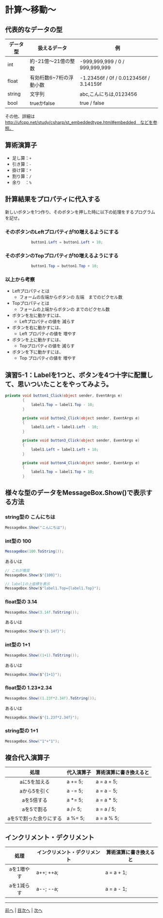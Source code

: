 # 計算～移動～

## 代表的なデータの型

|データ型|扱えるデータ|例|
|-------|-----------|--|
|int    |約-21億～21億の整数| -999,999,999 / 0 / 999,999,999 |
|float  |有効桁数6~7桁の浮動小数| -1.23456f / 0f / 0.0123456f / 3.14159f |
|string |文字列 |abc,こんにちは,0123456|
|bool   |trueかfalse| true / false |

その他、詳細は http://ufcpp.net/study/csharp/st_embeddedtype.html#embedded　などを参照。

## 算術演算子

- 足し算：`+`
- 引き算：`-`
- 掛け算：`*`
- 割り算：`/`
- 余り　：`%`

## 計算結果をプロパティに代入する

新しいボタンを1つ作り、そのボタンを押した時に以下の処理をするプログラムを記せ。

### そのボタンのLeftプロパティが10増えるようにする

```cs
            button1.Left = button1.Left + 10;

```

### そのボタンのTopプロパティが10増えるようにする

```cs
            button1.Top = button1.Top + 10;
```

### 以上から考察

- Leftプロパティとは
  - フォームの左端からボタンの 左端　までのピクセル数
- Topプロパティとは
  - フォームの上端からボタンの  までのピクセル数
- ボタンを左に動かすには、
  - Leftプロパティの値を 減らす
- ボタンを右に動かすには、
  - Left プロパティの値を 増やす
- ボタンを上に動かすには、
  - Topプロパティの値を 減らす
- ボタンを下に動かすには、
  - Top プロパティの値を 増やす

## 演習5-1：Labelを1つと、ボタンを4つ十字に配置して、思いついたことをやってみよう。

```cs
private void button1_Click(object sender, EventArgs e)
        {
            label1.Top = label1.Top - 10;
        }

        private void button2_Click(object sender, EventArgs e)
        {
            label1.Left = label1.Left - 10;
        }

        private void button3_Click(object sender, EventArgs e)
        {
            label1.Left = label1.Left + 10;
        }

        private void button4_Click(object sender, EventArgs e)
        {
            label1.Top = label1.Top + 10;
        }
```

## 様々な型のデータをMessageBox.Show()で表示する方法

### string型の こんにちは

```cs
MessageBox.Show("こんにちは");
```

### int型の 100

```cs
MessageBox(100.ToString());
```

あるいは

```cs
// これが推奨
MessageBox.Show($"{100}");

// label1の上座標を表示
MessageBox.Show($"label1.Top={label1.Top}");
```

### float型の 3.14

```cs
MessageBox.Show(3.14f.ToString());
```

あるいは

```cs
MessageBox.Show($"{3.14f}");
```

### int型の 1+1

```cs
MessageBox.Show((1+1).ToString());
```

あるいは

```cs
MessageBox.Show($"{1+1}");
```

### float型の 1.23*2.34

```cs
MessageBox.Show((1.23f*2.34f).ToString());
```

あるいは

```cs
MessageBox.Show($"{1.23f*2.34f}");
```

### string型の 1+1

```cs
MessageBox.Show("1"+"1");
```

## 複合代入演算子

|処理                   |代入演算子|算術演算に書き換えると|
|:---------------------:|---------|-------------------|
|aに5を加える           |a += 5;       |a = a + 5;         |
|aから5を引く           |a -= 5;        |a = a - 5;         |
|aを5倍する             |a *= 5;         |a = a * 5;         |
|aを5で割る             |a /= 5;         |a = a / 5;         |
|aを5で割った余りにする |a %= 5;         |a = a % 5;         |

## インクリメント・デクリメント

|処理      |インクリメント・デクリメント|算術演算に書き換えると|
|:-------:|--------------------------|----------------------|
|aを1増やす|  a++;  ++a;                       |a = a + 1;            |		
|aを1減らす|  a--;  --a;	                     |a = a - 1;            |

---

[前へ](04.md) | [目次へ](README.md#%E7%9B%AE%E6%AC%A1) | [次へ](06.md)
